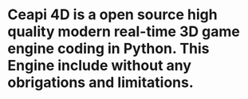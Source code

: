 # Ceapi 4D is a open source high quality modern real-time 3D game engine coding in Python. This Engine include without any obrigations and limitations.
